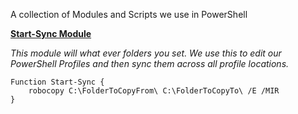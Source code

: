 A collection of Modules and Scripts we use in PowerShell

[**Start-Sync Module**](https://github.com/roverzealous/Public-PowerShell/blob/master/Client/Start-Sync.psm1)

*This module will what ever folders you set. We use this to edit our PowerShell Profiles and then sync them across all profile locations.*

    Function Start-Sync {
        robocopy C:\FolderToCopyFrom\ C:\FolderToCopyTo\ /E /MIR
    }

